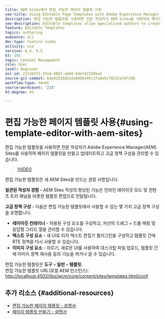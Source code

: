 ```yaml
---
title: AEM Sites에서 편집 가능한 페이지 템플릿 사용
seo-title: Using Editable Page Templates with Adobe Experience Manager Sites
description: 편집 가능한 템플릿을 사용하면 전문 작성자가 AEM Sites을 사용하여 페이지 템플릿을 만들고 업데이트하고 고급 정책 구성을 관리할 수 있습니다.
seo-description: Editable templates allow specialized authors to create and update page templates and manage advanced policy configurations with Adobe Experience Manager Sites.
feature: Editable Templates
topics: authoring
audience: all
doc-type: feature video
activity: use
version: 6.4, 6.5
kt: 193
topic: Content Management
role: User
level: Beginner
exl-id: 2213d1f2-37ed-4897-a68d-04ef423395a3
source-git-commit: b3e9251bdb18a008be95c1fa9e5c79252a74fc98
workflow-type: tm+mt
source-wordcount: '218'
ht-degree: 4%

---
```


# 편집 가능한 페이지 템플릿 사용{#using-template-editor-with-aem-sites}

편집 가능한 템플릿을 사용하면 전문 작성자가 Adobe Experience Manager(AEM) Sites를 사용하여 페이지 템플릿을 만들고 업데이트하고 고급 정책 구성을 관리할 수 있습니다.

>[!VIDEO](https://video.tv.adobe.com/v/326784?quality=12&learn=on)

편집 가능한 템플릿은 새 AEM Sites을 만드는 권장 사항입니다.

**일관된 작성자 경험** - AEM Sites 작성의 향상된 기능은 인라인 레이아웃 모드 및 컨텐츠 트리 패널을 비롯한 템플릿 편집으로 전달됩니다.

**고급 정책 구성** - 다음은 편집 가능한 템플릿에서 사용할 수 있는 몇 가지 고급 정책 구성을 조명합니다.

* **레이아웃 컨테이너** - 허용된 구성 요소를 구성하고, 자산의 드래그 + 드롭 매핑 및 응답형 그리드 열을 관리할 수 있습니다.
* **텍스트 구성 요소** - 새 UI로 리치 텍스트 편집기 플러그인을 구성하고 템플릿 간에 RTE 정책을 다시 사용할 수 있습니다.
* **이미지 구성 요소** - 자르기, 새로운 UI를 사용하여 데스크탑 파일 업로드, 템플릿 간에 이미지 정책 재사용 등의 기능을 켜거나 끌 수 있습니다.

편집 가능한 템플릿은 **도구** `>` **일반** `>` **템플릿**.\
편집 가능한 템플릿 URL(로컬 AEM 인스턴스): [http://localhost:4502/libs/wcm/core/content/sites/templates.html/conf](http://localhost:4502/libs/wcm/core/content/sites/templates.html/conf)

## 추가 리소스 {#additional-resources}

* [편집 가능한 페이지 템플릿 - 설명서](https://experienceleague.adobe.com/docs/experience-manager-65/developing/platform/templates/page-templates-editable.html)
* [페이지 템플릿 만들기 - 설명서](https://experienceleague.adobe.com/docs/experience-manager-65/authoring/siteandpage/templates.html)
